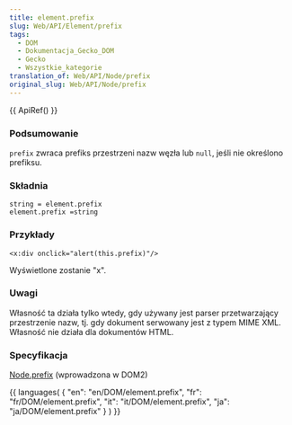 ```yaml
---
title: element.prefix
slug: Web/API/Element/prefix
tags:
  - DOM
  - Dokumentacja_Gecko_DOM
  - Gecko
  - Wszystkie_kategorie
translation_of: Web/API/Node/prefix
original_slug: Web/API/Node/prefix
---
```

{{ ApiRef() }}

### Podsumowanie

`prefix` zwraca prefiks przestrzeni nazw węzła lub `null`, jeśli nie określono prefiksu.

### Składnia

    string = element.prefix
    element.prefix =string

### Przykłady

    <x:div onclick="alert(this.prefix)"/>

Wyświetlone zostanie "x".

### Uwagi

Własność ta działa tylko wtedy, gdy używany jest parser przetwarzający przestrzenie nazw, tj. gdy dokument serwowany jest z typem MIME XML. Własność nie działa dla dokumentów HTML.

### Specyfikacja

[Node.prefix](http://www.w3.org/TR/2000/REC-DOM-Level-2-Core-20001113/core.html#ID-NodeNSPrefix) (wprowadzona w DOM2)



{{ languages( { "en": "en/DOM/element.prefix", "fr": "fr/DOM/element.prefix", "it": "it/DOM/element.prefix", "ja": "ja/DOM/element.prefix" } ) }}
